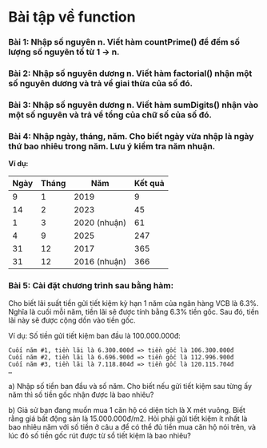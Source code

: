 # Bài tập về function

### Bài 1: Nhập số nguyên n. Viết hàm countPrime() để đếm số lượng số nguyên tố từ 1 -> n.

### Bài 2: Nhập số nguyên dương n. Viết hàm factorial() nhận một số nguyên dương và trả về giai thừa của số đó.

### Bài 3: Nhập số nguyên dương n. Viết hàm sumDigits() nhận vào một số nguyên và trả về tổng của chữ số của số đó.

### Bài 4: Nhập ngày, tháng, năm. Cho biết ngày vừa nhập là ngày thứ bao nhiêu trong năm. Lưu ý kiểm tra năm nhuận.
**Ví dụ:**

|Ngày|Tháng|Năm|Kết quả|
|----|-----|---|-------|
|9	|1	|2019|	9|
|14	|2	|2023|	45|
|1	|3	|2020 (nhuận)|	61|
|4	|9	|2025|	247|
|31	|12	|2017|	365|
|31	|12	|2016 (nhuận)	|366|

### Bài 5: Cài đặt chương trình sau bằng hàm:
Cho biết lãi suất tiền gửi tiết kiệm kỳ hạn 1 năm của ngân hàng VCB là 6.3%. Nghĩa là cuối mỗi năm, tiền lãi sẽ được tính bằng 6.3% tiền gốc. Sau đó, tiền lãi này sẽ được cộng dồn vào tiền gốc.

Ví dụ: Số tiền gửi tiết kiệm ban đầu là 100.000.000đ:

    Cuối năm #1, tiền lãi là 6.300.000đ => tiền gốc là 106.300.000đ
    Cuối năm #2, tiền lãi là 6.696.900đ => tiền gốc là 112.996.900đ
    Cuối năm #3, tiền lãi là 7.118.804đ => tiền gốc là 120.115.704đ
    …
    
a) Nhập số tiền ban đầu và số năm. Cho biết nếu gửi tiết kiệm sau từng ấy năm thì số tiền gốc nhận được là bao nhiêu?

b) Giả sử bạn đang muốn mua 1 căn hộ có diện tích là X mét vuông. Biết rằng giá bất động sản là 15.000.000đ/m2. Hỏi phải gửi tiết kiệm ít nhất là bao nhiêu năm với số tiền ở câu a để có thể đủ tiền mua căn hộ nói trên, và lúc đó số tiền gốc rút được từ sổ tiết kiệm là bao nhiêu?